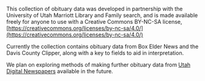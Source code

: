 This collection of obituary data was developed in partnership with the University of Utah Marriott Library and Family search, and is made available freely for anyone to use with a Creative Commons BY-NC-SA license, [https://creativecommons.org/licenses/by-nc-sa/4.0/](https://creativecommons.org/licenses/by-nc-sa/4.0/)

Currently the collection contains obituary data from Box Elder News and the Davis County Clipper, along with a key to fields to aid in interpretation.

We plan on exploring methods of making further obituary data from [Utah Digital Newspapers](https://digitalnewspapers.org/) available in the future.
